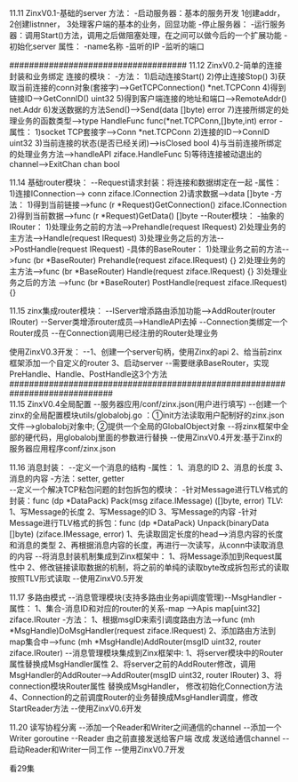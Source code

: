 11.11
ZinxV0.1-基础的server
方法：
    -启动服务器：基本的服务开发 1创建addr， 2创建listnner， 3处理客户端的基本的业务，回显功能
    -停止服务器：
    -运行服务器：调用Start()方法，调用之后做阻塞处理，在之间可以做今后的一个扩展功能
    -初始化server
属性：
    -name名称
    -监听的IP
    -监听的端口   

####################################
11.12
ZinxV0.2-简单的连接封装和业务绑定
连接的模块：
    -方法：
        1)启动连接Start()
        2)停止连接Stop()
        3)获取当前连接的conn对象(套接字)-->GetTCPConnection() *net.TCPConn
        4)得到链接ID-->GetConnID() uint32
        5)得到客户端连接的地址和端口-->RemoteAddr() net.Addr
        6)发送数据的方法Send()-->Send(data []byte) error
        7)连接所绑定的处理业务的函数类型-->type HandleFunc func(*net.TCPConn,[]byte,int) error
    -属性：
        1)socket TCP套接字-->Conn *net.TCPConn
        2)连接的ID-->ConnID uint32
        3)当前连接的状态(是否已经关闭)-->isClosed bool
        4)与当前连接所绑定的处理业务方法-->handleAPI ziface.HandleFunc
        5)等待连接被动退出的channel-->ExitChan chan bool
       
11.14
基础router模块：
    --Request请求封装：将连接和数据绑定在一起
        -属性：
            1)连接IConnection-->	conn ziface.IConnection
            2)请求数据-->data []byte
        -方法：
            1)得到当前链接-->func (r *Request)GetConnection() ziface.IConnection
            2)得到当前数据-->func (r *Request)GetData() []byte
    --Router模块：
        -抽象的IRouter：
            1)处理业务之前的方法-->Prehandle(request IRequest)
            2)处理业务的主方法-->Handle(request IRequest)
            3)处理业务之后的方法-->PostHandle(request IRequest)
        -具体的BaseRouter：
            1)处理业务之前的方法-->func (br *BaseRouter) Prehandle(request ziface.IRequest) {}
            2)处理业务的主方法-->func (br *BaseRouter) Handle(request ziface.IRequest) {}
            3)处理业务之后的方法 -->func (br *BaseRouter) PostHandle(request ziface.IRequest) {}
            
11.15
zinx集成router模块：
    --IServer增添路由添加功能-->AddRouter(router IRouter)
    --Server类增添router成员-->HandleAPI去掉
    --Connection类绑定一个Router成员
    --在Connection调用已经注册的Router处理业务         
            
 使用ZinxV0.3开发：
    --1、创建一个server句柄，使用Zinx的api
      2、给当前zinx框架添加一个自定义的router
      3、启动server
    --需要继承BaseRouter，实现PreHandle、Handle、PostHandle这3个方法
#############################################################################    
11.15
ZinxV0.4全局配置
    --服务器应用/conf/zinx.json(用户进行填写)
    --创建一个zinx的全局配置模块utils/globalobj.go ：①init方法读取用户配制好的zinx.json文件-->globalobj对象中; ②提供一个全局的GlobalObject对象
    --将zinx框架中全部的硬代码，用globalobj里面的参数进行替换
    --使用ZinxV0.4开发:基于Zinx的服务器应用程序conf/zinx.json

11.16
消息封装：
    --定义一个消息的结构
        -属性：
            1、消息的ID
            2、消息的长度
            3、消息的内容
        -方法：setter,  getter    
    --定义一个解决TCP粘包问题的封包拆包的模块：
        -针对Message进行TLV格式的封装：func (dp *DataPack) Pack(msg ziface.IMessage) ([]byte, error)           TLV:
            1、写Message的长度
            2、写Message的ID
            3、写Message的内容
        -针对Message进行TLV格式的拆包：func (dp *DataPack) Unpack(binaryData []byte) (ziface.IMessage, error)
            1、先读取固定长度的head-->消息内容的长度和消息的类型
            2、再根据消息内容的长度，再进行一次读写，从conn中读取消息的内容
    --将消息封装机制集成到Zinx框架中：
        1、将Message添加到Request属性中
        2、修改链接读取数据的机制，将之前的单纯的读取byte改成拆包形式的读取按照TLV形式读取
    --使用ZinxV0.5开发

11.17
多路由模式
    --消息管理模块(支持多路由业务api调度管理)--MsgHandler
        -属性：
            1、集合-消息ID和对应的router的关系-map -->Apis map[uint32] ziface.IRouter
        -方法：
            1、根据msgID来索引调度路由方法-->func (mh *MsgHandle)DoMsgHandler(request ziface.IRequest)
            2、添加路由方法到map集合中-->func (mh *MsgHandle)AddRouter(msgID uint32, router ziface.IRouter)
    --消息管理模块集成到Zinx框架中:
        1、将server模块中的Router属性替换成MsgHandler属性
        2、将server之前的AddRouter修改，调用MsgHandler的AddRouter-->AddRouter(msgID uint32, router IRouter)
        3、将connection模块Router属性 替换成MsgHandler， 修改初始化Connection方法
        4、Connection的之前调度Router的业务替换成MsgHandler调度，修改StartReader方法
    --使用ZinxV0.6开发

11.20
读写协程分离
    --添加一个Reader和Writer之间通信的channel
    --添加一个Writer goroutine
    --Reader 由之前直接发送给客户端 改成 发送给通信channel
    --启动Reader和Writer一同工作
    --使用ZinxV0.7开发








   看29集
     
 
